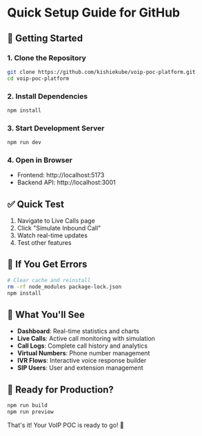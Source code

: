 # Quick Setup Guide for GitHub

## 🚀 Getting Started

### 1. Clone the Repository
```bash
git clone https://github.com/kishiekube/voip-poc-platform.git
cd voip-poc-platform
```

### 2. Install Dependencies
```bash
npm install
```

### 3. Start Development Server
```bash
npm run dev
```

### 4. Open in Browser
- Frontend: http://localhost:5173
- Backend API: http://localhost:3001

## ✅ Quick Test
1. Navigate to Live Calls page
2. Click "Simulate Inbound Call"
3. Watch real-time updates
4. Test other features

## 🔧 If You Get Errors
```bash
# Clear cache and reinstall
rm -rf node_modules package-lock.json
npm install
```

## 📱 What You'll See
- **Dashboard**: Real-time statistics and charts
- **Live Calls**: Active call monitoring with simulation
- **Call Logs**: Complete call history and analytics
- **Virtual Numbers**: Phone number management
- **IVR Flows**: Interactive voice response builder
- **SIP Users**: User and extension management

## 🎯 Ready for Production?
```bash
npm run build
npm run preview
```

That's it! Your VoIP POC is ready to go! 🎉